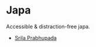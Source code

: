 # Japa

Accessible & distraction-free japa.

* [Srila Prabhupada](https://krishnized.github.io/japp/audio/Srila-Prabhupada-1.mp3)

